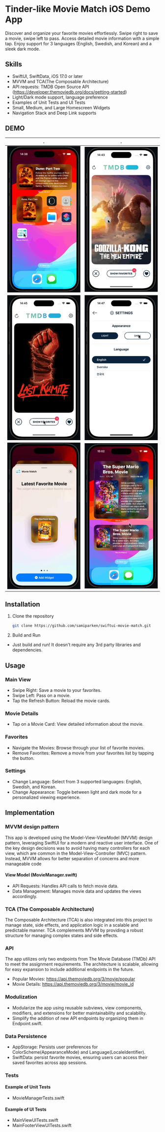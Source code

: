 # Tinder-like Movie Match iOS Demo App

Discover and organize your favorite movies effortlessly. Swipe right to save a movie, swipe left to pass. Access detailed movie information with a simple tap. Enjoy support for 3 languages (English, Swedish, and Korean) and a sleek dark mode.

## Skills
- SwiftUI, SwiftData, iOS 17.0 or later
- MVVM and TCA(The Composable Architecture)
- API requests: TMDB Open Source API (https://developer.themoviedb.org/docs/getting-started)
- Light/Dark mode support, language preference
- Examples of Unit Tests and UI Tests
- Small, Medium, and Large Homescreen Widgets
- Navigation Stack and Deep Link supports

## DEMO
.              |.|
:-------------------------:|:-------------------------:
![](/README/demo1.GIF)  |  ![](README/demo2.GIF)
![](/README/demo3.GIF)  |  ![](/README/demo4.GIF)  
![](/README/demo5.GIF)  |  ![](/README/demo6.GIF)

## Installation
1. Clone the repository
   ```sh
   git clone https://github.com/samiparken/swiftui-movie-match.git
   ```
2. Build and Run
- Just build and run! It doesn't require any 3rd party libraries and dependencies.

## Usage
###  Main View
- Swipe Right: Save a movie to your favorites.
- Swipe Left: Pass on a movie.
- Tap the Refresh Button: Reload the movie cards.

### Movie Details
- Tap on a Movie Card: View detailed information about the movie.

### Favorites
- Navigate the Movies: Browse through your list of favorite movies.
- Remove Favorites: Remove a movie from your favorites list by tapping the button.

### Settings
- Change Language: Select from 3 supported languages: English, Swedish, and Korean.
- Change Appearance: Toggle between light and dark mode for a personalized viewing experience.

## Implementation
### MVVM design pattern
This app is developed using the Model-View-ViewModel (MVVM) design pattern, leveraging SwiftUI for a modern and reactive user interface. One of the key design decisions was to avoid having many controllers for each view, which are common in the Model-View-Controller (MVC) pattern. Instead, MVVM allows for better separation of concerns and more manageable code

#### View Model (MovieManager.swift)
- API Requests: Handles API calls to fetch movie data.
- Data Management: Manages movie data and updates the views accordingly.
  
### TCA (The Composable Architecture)
The Composable Architecture (TCA) is also integrated into this project to manage state, side effects, and application logic in a scalable and predictable manner. TCA complements MVVM by providing a robust structure for managing complex states and side effects.

### API
The app utilizes only two endpoints from The Movie Database (TMDb) API to meet the assignment requirements. The architecture is scalable, allowing for easy expansion to include additional endpoints in the future.
- Popular Movies: https://api.themoviedb.org/3/movie/popular
- Movie Details: https://api.themoviedb.org/3/movie/movie_id

### Modulization
- Modularize the app using reusable subviews, view components, modifiers, and extensions for better maintainability and scalability.
- Simplify the addition of new API endpoints by organizing them in Endpoint.swift.

### Data Persistence
- AppStorage: Persists user preferences for ColorScheme(AppearanceMode) and Language(LocaleIdentifier).
- SwiftData: persist favorite movies, ensuring users can access their saved favorites across app sessions.

### Tests
#### Example of Unit Tests
- MovieManagerTests.swift
#### Example of UI Tests
- MainViewUITests.swift
- MainFooterViewUITests.swift
